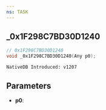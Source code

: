 ```yaml
---
ns: TASK
---
```

## _0x1F298C7BD30D1240

```c
// 0x1F298C7BD30D1240
void _0x1F298C7BD30D1240(Any p0);
```

```
NativeDB Introduced: v1207
```

## Parameters
* **p0**:
